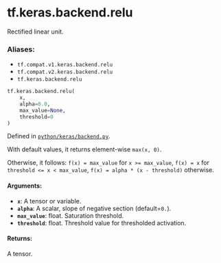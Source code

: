 <div itemscope itemtype="http://developers.google.com/ReferenceObject">
<meta itemprop="name" content="tf.keras.backend.relu" />
<meta itemprop="path" content="Stable" />
</div>

# tf.keras.backend.relu

Rectified linear unit.

### Aliases:

* `tf.compat.v1.keras.backend.relu`
* `tf.compat.v2.keras.backend.relu`
* `tf.keras.backend.relu`

``` python
tf.keras.backend.relu(
    x,
    alpha=0.0,
    max_value=None,
    threshold=0
)
```



Defined in [`python/keras/backend.py`](/code/stable/tensorflow/python/keras/backend.py).

<!-- Placeholder for "Used in" -->

With default values, it returns element-wise `max(x, 0)`.

Otherwise, it follows:
`f(x) = max_value` for `x >= max_value`,
`f(x) = x` for `threshold <= x < max_value`,
`f(x) = alpha * (x - threshold)` otherwise.

#### Arguments:


* <b>`x`</b>: A tensor or variable.
* <b>`alpha`</b>: A scalar, slope of negative section (default=`0.`).
* <b>`max_value`</b>: float. Saturation threshold.
* <b>`threshold`</b>: float. Threshold value for thresholded activation.


#### Returns:

A tensor.
